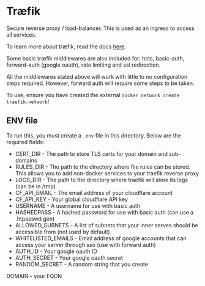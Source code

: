 # Træfik

Secure reverse proxy / load-balancer. This is used as an ingress to access all services.

To learn more about træfik, read the docs [here](https://docs.traefik.io).

Some basic træfik middlewares are also included for: hsts, basic-auth, forward-auth (google oauth), rate limiting and ssl redirection.

All the middlewares stated above will work with little to no configuration steps required. However, forward auth will require some steps to be taken.

To use, ensure you have created the external `docker network create traefik-network`!

## ENV file

To run this, you must create a `.env` file in this directory. Below are the required fields:

- CERT_DIR - The path to store TLS certs for your domain and sub-domains
- RULES_DIR - The path to the directory where file rules can be stored. This allows you to add non-docker services to your traefik reverse proxy
- LOGS_DIR - The path to the directory where traefik will store its logs (can be in /tmp)
- CF_API_EMAIL - The email address of your cloudflare account
- CF_API_KEY - Your global cloudflare API key
- USERNAME - A username for use with basic auth
- HASHEDPASS - A hashed password for use with basic auth (can use a .htpasswd gen)
- ALLOWED_SUBNETS - A list of subnets that your inner serves should be accessible from (not used by default)
- WHITELISTED_EMAILS - Email address of google accounts that can access your server through sso (use with forward auth)
- AUTH_ID - Your google oauth ID
- AUTH_SECRET - Your google oauth secret
- RANDOM_SECRET - A random string that you create

DOMAIN - your FQDN